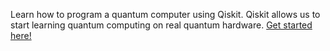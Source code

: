 Learn how to program a quantum computer using Qiskit. Qiskit allows us to start learning quantum computing on real quantum hardware.
[Get started here!](https://community.qiskit.org/education/)
